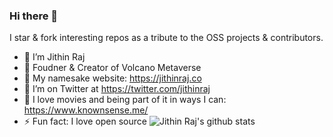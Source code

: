 ### Hi there 👋

 I star & fork interesting repos as a tribute to the OSS projects & contributors.


- 🔭 I’m Jithin Raj
- 🌋 Foudner & Creator of Volcano Metaverse
- 🏢 My namesake website: https://jithinraj.co
- 🦜 I’m on Twitter at https://twitter.com/jithinraj
- 🎥 I love movies and being part of it in ways I can: https://www.knownsense.me/
- ⚡ Fun fact: I love open source
![Jithin Raj's github stats](https://github-readme-stats.vercel.app/api?username=jithinraj&show_icons=true)
